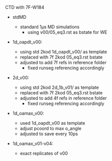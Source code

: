 CTD with 7F-W184

* stdMD
    * standard 1µs MD simulations
        * using v00/05_eq3.rst as bstate for WE

* 1d_oapdt_v00:
    * using std 2kod 1d_oapdt_v00/ as template
    * replaced with 7f 2kod 05_eq3.rst bstate
    * adjusted to add 7f refs in reference folder
        * fixed runseg referencing accordingly

* 2d_v00:
    * using std 2kod 2d_1b_v01/ as template
    * replaced with 7f 2kod 05_eq3.rst bstate
    * adjusted to add 4f refs in reference folder
        * fixed runseg referencing accordingly

* 1d_oamax_v00:
    * used 1d_oapdt_v00 as template
    * adjust pcoord to max o_angle
    * adjusted to save every 10ps

* 1d_oamax_v01-v04:
    * exact replicates of v00
